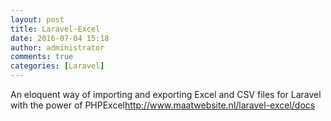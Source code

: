 ```yaml
---
layout: post
title: Laravel-Excel
date: 2016-07-04 15:18
author: administrator
comments: true
categories: [Laravel]
---
```

An eloquent way of importing and exporting Excel and CSV files for Laravel with the power of PHPExcel<a href="http://www.maatwebsite.nl/laravel-excel/docs" rel="nofollow">http://www.maatwebsite.nl/laravel-excel/docs</a>
